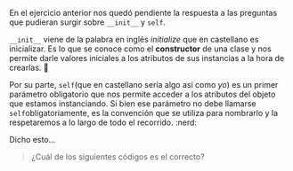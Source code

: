 En el ejercicio anterior nos quedó pendiente la respuesta a las preguntas que pudieran surgir sobre `__init__` y `self`.

`__init__` viene de la palabra en inglés _initialize_ que en castellano es inicializar. Es lo que se conoce como el **constructor** de una clase y nos permite darle valores iniciales a los atributos de sus instancias a la hora de crearlas. :muscle:

Por su parte, `self`(que en castellano sería algo así como _yo_) es un primer parámetro obligatorio que nos permite acceder a los atributos del objeto que estamos instanciando. Si bien ese parámetro no debe llamarse `self`obligatoriamente, es la convención que se utiliza para nombrarlo y la respetaremos a lo largo de todo el recorrido. :nerd:

Dicho esto…

> ¿Cuál de los siguientes códigos es el correcto?